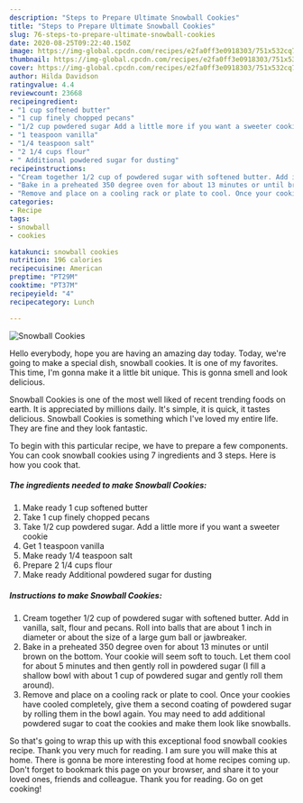```yaml
---
description: "Steps to Prepare Ultimate Snowball Cookies"
title: "Steps to Prepare Ultimate Snowball Cookies"
slug: 76-steps-to-prepare-ultimate-snowball-cookies
date: 2020-08-25T09:22:40.150Z
image: https://img-global.cpcdn.com/recipes/e2fa0ff3e0918303/751x532cq70/snowball-cookies-recipe-main-photo.jpg
thumbnail: https://img-global.cpcdn.com/recipes/e2fa0ff3e0918303/751x532cq70/snowball-cookies-recipe-main-photo.jpg
cover: https://img-global.cpcdn.com/recipes/e2fa0ff3e0918303/751x532cq70/snowball-cookies-recipe-main-photo.jpg
author: Hilda Davidson
ratingvalue: 4.4
reviewcount: 23668
recipeingredient:
- "1 cup softened butter"
- "1 cup finely chopped pecans"
- "1/2 cup powdered sugar Add a little more if you want a sweeter cookie"
- "1 teaspoon vanilla"
- "1/4 teaspoon salt"
- "2 1/4 cups flour"
- " Additional powdered sugar for dusting"
recipeinstructions:
- "Cream together 1/2 cup of powdered sugar with softened butter. Add in vanilla, salt, flour and pecans. Roll into balls that are about 1 inch in diameter or about the size of a large gum ball or jawbreaker."
- "Bake in a preheated 350 degree oven for about 13 minutes or until brown on the bottom. Your cookie will seem soft to touch. Let them cool for about 5 minutes and then gently roll in powdered sugar (I fill a shallow bowl with about 1 cup of powdered sugar and gently roll them around)."
- "Remove and place on a cooling rack or plate to cool. Once your cookies have cooled completely, give them a second coating of powdered sugar by rolling them in the bowl again. You may need to add additional powdered sugar to coat the cookies and make them look like snowballs."
categories:
- Recipe
tags:
- snowball
- cookies

katakunci: snowball cookies 
nutrition: 196 calories
recipecuisine: American
preptime: "PT29M"
cooktime: "PT37M"
recipeyield: "4"
recipecategory: Lunch

---
```



![Snowball Cookies](https://img-global.cpcdn.com/recipes/e2fa0ff3e0918303/751x532cq70/snowball-cookies-recipe-main-photo.jpg)

Hello everybody, hope you are having an amazing day today. Today, we're going to make a special dish, snowball cookies. It is one of my favorites. This time, I'm gonna make it a little bit unique. This is gonna smell and look delicious.



Snowball Cookies is one of the most well liked of recent trending foods on earth. It is appreciated by millions daily. It's simple, it is quick, it tastes delicious. Snowball Cookies is something which I've loved my entire life. They are fine and they look fantastic.


To begin with this particular recipe, we have to prepare a few components. You can cook snowball cookies using 7 ingredients and 3 steps. Here is how you cook that.

<!--inarticleads1-->

##### The ingredients needed to make Snowball Cookies:

1. Make ready 1 cup softened butter
1. Take 1 cup finely chopped pecans
1. Take 1/2 cup powdered sugar. Add a little more if you want a sweeter cookie
1. Get 1 teaspoon vanilla
1. Make ready 1/4 teaspoon salt
1. Prepare 2 1/4 cups flour
1. Make ready  Additional powdered sugar for dusting




<!--inarticleads2-->

##### Instructions to make Snowball Cookies:

1. Cream together 1/2 cup of powdered sugar with softened butter. Add in vanilla, salt, flour and pecans. Roll into balls that are about 1 inch in diameter or about the size of a large gum ball or jawbreaker.
1. Bake in a preheated 350 degree oven for about 13 minutes or until brown on the bottom. Your cookie will seem soft to touch. Let them cool for about 5 minutes and then gently roll in powdered sugar (I fill a shallow bowl with about 1 cup of powdered sugar and gently roll them around).
1. Remove and place on a cooling rack or plate to cool. Once your cookies have cooled completely, give them a second coating of powdered sugar by rolling them in the bowl again. You may need to add additional powdered sugar to coat the cookies and make them look like snowballs.




So that's going to wrap this up with this exceptional food snowball cookies recipe. Thank you very much for reading. I am sure you will make this at home. There is gonna be more interesting food at home recipes coming up. Don't forget to bookmark this page on your browser, and share it to your loved ones, friends and colleague. Thank you for reading. Go on get cooking!
